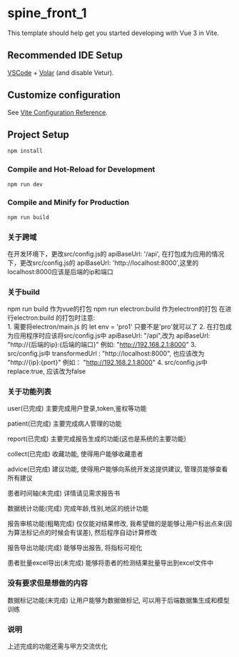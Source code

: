 # spine_front_1

This template should help get you started developing with Vue 3 in Vite.

## Recommended IDE Setup

[VSCode](https://code.visualstudio.com/) + [Volar](https://marketplace.visualstudio.com/items?itemName=Vue.volar) (and disable Vetur).

## Customize configuration

See [Vite Configuration Reference](https://vitejs.dev/config/).

## Project Setup

```sh
npm install
```

### Compile and Hot-Reload for Development

```sh
npm run dev
```

### Compile and Minify for Production

```sh
npm run build
```

### 关于跨域
在开发环境下，更改src/config.js的 apiBaseUrl: '/api',
在打包成为应用的情况下，更改src/config.js的 apiBaseUrl: 'http://localhost:8000',这里的localhost:8000应该是后端的ip和端口

### 关于build
npm run build 作为vue的打包
npm run electron:build 作为electron的打包
在进行electron:build 的打包时注意:   
        1. 需要将electron/main.js 的 let env = 'pro1' 只要不是'pro'就可以了
        2. 在打包成为应用程序时应该将src/config.js中  apiBaseUrl: "/api",改为  apiBaseUrl: "http://{后端的ip}:{后端的端口}" 例如: "http://192.168.2.1:8000"
        3. src/config.js中 transformedUrl : "http://localhost:8000", 也应该改为 "http://{ip}:{port}" 例如： "http://192.168.2.1:8000"
        4. src/config.js中 replace:true, 应该改为false  


### 关于功能列表
user(已完成)  主要完成用户登录,token,鉴权等功能

patient(已完成)  主要完成病人管理的功能

report(已完成)  主要完成报告生成的功能(这也是系统的主要功能)

collect(已完成)  收藏功能, 使得用户能够收藏患者

advice(已完成)  建议功能, 使得用户能够向系统开发这提供建议, 管理员能够查看所有建议

患者时间轴(未完成) 详情请见需求报告书

数据统计功能(完成) 完成年龄,性别,地区的统计功能

报告审核功能(粗略完成) 仅仅能对结果修改, 我希望做的是能够让用户标出点来(因为算法标记点的时候会有误差), 然后程序自动计算修改

报告导出功能(完成) 能够导出报告, 将指标可视化

患者批量excel导出(未完成) 能够将患者的检测结果批量导出到excel文件中

### 没有要求但是想做的内容
数据标记功能(未完成) 让用户能够为数据做标记, 可以用于后端数据集生成和模型训练


### 说明
上述完成的功能还需与甲方交流优化